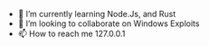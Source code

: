 - 🌱 I’m currently learning Node.Js, and Rust
- 💞️ I’m looking to collaborate on Windows Exploits
- 📫 How to reach me 127.0.0.1
